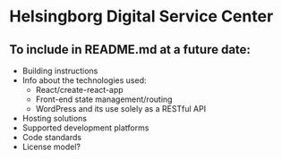 # Helsingborg Digital Service Center

## To include in README.md at a future date:

- Building instructions
- Info about the technologies used:
  - React/create-react-app
  - Front-end state management/routing
  - WordPress and its use solely as a RESTful API
- Hosting solutions
- Supported development platforms
- Code standards
- License model?

